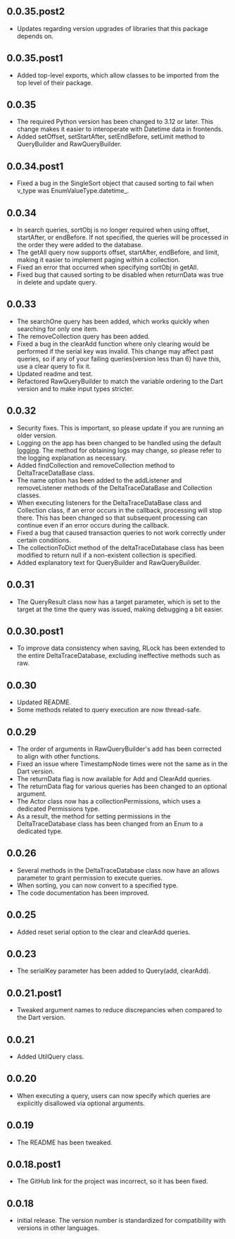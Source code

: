 ## 0.0.35.post2

* Updates regarding version upgrades of libraries that this package depends on.

## 0.0.35.post1

* Added top-level exports, which allow classes to be imported from the top level of their package.

## 0.0.35

* The required Python version has been changed to 3.12 or later. This change makes it easier to interoperate with Datetime data in frontends.
* Added setOffset, setStartAfter, setEndBefore, setLimit method to QueryBuilder and RawQueryBuilder.

## 0.0.34.post1

* Fixed a bug in the SingleSort object that caused sorting to fail when v_type was EnumValueType.datetime_.

## 0.0.34

* In search queries, sortObj is no longer required when using offset, startAfter, or endBefore. If not specified, the queries will be processed in the order they were added to the database.
* The getAll query now supports offset, startAfter, endBefore, and limit, making it easier to implement paging within a collection.
* Fixed an error that occurred when specifying sortObj in getAll.
* Fixed bug that caused sorting to be disabled when returnData was true in delete and update query.

## 0.0.33

* The searchOne query has been added, which works quickly when searching for only one item. 
* The removeCollection query has been added.
* Fixed a bug in the clearAdd function where only clearing would be performed if the serial key was invalid. This change may affect past queries, so if any of your failing queries(version less than 6) have this, use a clear query to fix it.
* Updated readme and test.
* Refactored RawQueryBuilder to match the variable ordering to the Dart version and to make input types stricter.

## 0.0.32

* Security fixes. This is important, so please update if you are running an older version.
* Logging on the app has been changed to be handled using the default [logging](https://docs.python.org/ja/3/library/logging.html). The method for obtaining logs may change, so please refer to the logging explanation as necessary.
* Added findCollection and removeCollection method to DeltaTraceDataBase class.
* The name option has been added to the addListener and removeListener methods of the DeltaTraceDataBase and Collection classes.
* When executing listeners for the DeltaTraceDataBase class and Collection class, if an error occurs in the callback, processing will stop there. This has been changed so that subsequent processing can continue even if an error occurs during the callback.
* Fixed a bug that caused transaction queries to not work correctly under certain conditions.
* The collectionToDict method of the deltaTraceDatabase class has been modified to return null if a non-existent collection is specified.
* Added explanatory text for QueryBuilder and RawQueryBuilder.

## 0.0.31

* The QueryResult class now has a target parameter, which is set to the target at the time the query was issued, making debugging a bit easier.

## 0.0.30.post1

* To improve data consistency when saving, RLock has been extended to the entire DeltaTraceDatabase, excluding ineffective methods such as raw.

## 0.0.30

* Updated README.
* Some methods related to query execution are now thread-safe.

## 0.0.29

* The order of arguments in RawQueryBuilder's add has been corrected to align with other functions.
* Fixed an issue where TimestampNode times were not the same as in the Dart version.
* The returnData flag is now available for Add and ClearAdd queries.
* The returnData flag for various queries has been changed to an optional argument.
* The Actor class now has a collectionPermissions, which uses a dedicated Permissions type.
* As a result, the method for setting permissions in the DeltaTraceDatabase class has been changed from an Enum to a dedicated type.

## 0.0.26

* Several methods in the DeltaTraceDatabase class now have an allows parameter to grant permission
  to execute queries.
* When sorting, you can now convert to a specified type.
* The code documentation has been improved.

## 0.0.25

* Added reset serial option to the clear and clearAdd queries.

## 0.0.23

* The serialKey parameter has been added to Query(add, clearAdd).

## 0.0.21.post1

* Tweaked argument names to reduce discrepancies when compared to the Dart version.

## 0.0.21

* Added UtilQuery class.

## 0.0.20

* When executing a query, users can now specify which queries are explicitly disallowed via optional arguments.

## 0.0.19

* The README has been tweaked.

## 0.0.18.post1

* The GitHub link for the project was incorrect, so it has been fixed.

## 0.0.18

* initial release. The version number is standardized for compatibility with versions in other languages.
